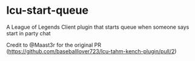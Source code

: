 # lcu-start-queue
A League of Legends Client plugin that starts queue when someone says start in party chat

Credit to @Maast3r for the original PR (https://github.com/baseballlover723/lcu-tahm-kench-plugin/pull/2)
